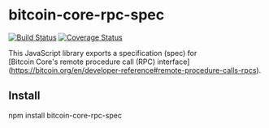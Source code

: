 bitcoin-core-rpc-spec
=====================

[![Build Status](https://travis-ci.org/carnesen/bitcoin-core-rpc-spec.svg)](https://travis-ci.org/carnesen/bitcoin-core-rpc-spec)
[![Coverage Status](https://coveralls.io/repos/carnesen/bitcoin-core-rpc-spec/badge.svg)](https://coveralls.io/r/carnesen/bitcoin-core-rpc-spec)

This JavaScript library exports a specification (spec) for  
[Bitcoin Core's remote procedure call (RPC) interface]
(https://bitcoin.org/en/developer-reference#remote-procedure-calls-rpcs). 

Install
-------

npm install bitcoin-core-rpc-spec
